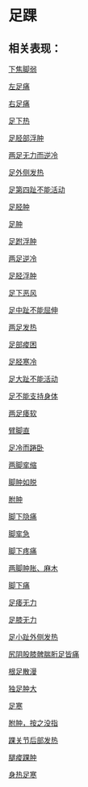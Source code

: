 # 足踝## 相关表现：[下焦脚弱](https://zuoye.gmzyh.com/search?key=下焦脚弱)[左足痛](https://zuoye.gmzyh.com/search?key=左足痛)[右足痛](https://zuoye.gmzyh.com/search?key=右足痛)[足下热](https://zuoye.gmzyh.com/search?key=足下热)[足胫部浮肿](https://zuoye.gmzyh.com/search?key=足胫部浮肿)[两足无力而逆冷](https://zuoye.gmzyh.com/search?key=两足无力而逆冷)[足外侧发热](https://zuoye.gmzyh.com/search?key=足外侧发热)[足第四趾不能活动](https://zuoye.gmzyh.com/search?key=足第四趾不能活动)[足胫肿](https://zuoye.gmzyh.com/search?key=足胫肿)[足肿](https://zuoye.gmzyh.com/search?key=足肿)[足跗浮肿](https://zuoye.gmzyh.com/search?key=足跗浮肿)[两足逆冷](https://zuoye.gmzyh.com/search?key=两足逆冷)[足胫浮肿](https://zuoye.gmzyh.com/search?key=足胫浮肿)[足下恶风](https://zuoye.gmzyh.com/search?key=足下恶风)[足中趾不能屈伸](https://zuoye.gmzyh.com/search?key=足中趾不能屈伸)[两足发热](https://zuoye.gmzyh.com/search?key=两足发热)[足部痠困](https://zuoye.gmzyh.com/search?key=足部痠困)[足胫寒冷](https://zuoye.gmzyh.com/search?key=足胫寒冷)[足大趾不能活动](https://zuoye.gmzyh.com/search?key=足大趾不能活动)[足不能支持身体](https://zuoye.gmzyh.com/search?key=足不能支持身体)[两足痿软](https://zuoye.gmzyh.com/search?key=两足痿软)[臂脚直](https://zuoye.gmzyh.com/search?key=臂脚直)[足冷而踡卧](https://zuoye.gmzyh.com/search?key=足冷而踡卧)[两脚挛缩](https://zuoye.gmzyh.com/search?key=两脚挛缩)[脚肿如脱](https://zuoye.gmzyh.com/search?key=脚肿如脱)[胕肿](https://zuoye.gmzyh.com/search?key=胕肿)[脚下隐痛](https://zuoye.gmzyh.com/search?key=脚下隐痛)[脚挛急](https://zuoye.gmzyh.com/search?key=脚挛急)[脚下疼痛](https://zuoye.gmzyh.com/search?key=脚下疼痛)[两脚肿胀、麻木](https://zuoye.gmzyh.com/search?key=两脚肿胀、麻木)[脚下痛](https://zuoye.gmzyh.com/search?key=脚下痛)[足痿无力](https://zuoye.gmzyh.com/search?key=足痿无力)[足膝无力](https://zuoye.gmzyh.com/search?key=足膝无力)[足小趾外侧发热](https://zuoye.gmzyh.com/search?key=足小趾外侧发热)[尻阴股膝髀腨胻足皆痛](https://zuoye.gmzyh.com/search?key=尻阴股膝髀腨胻足皆痛)[根足散漫](https://zuoye.gmzyh.com/search?key=根足散漫)[独足肿大](https://zuoye.gmzyh.com/search?key=独足肿大)[足寒](https://zuoye.gmzyh.com/search?key=足寒)[胕肿，按之没指](https://zuoye.gmzyh.com/search?key=胕肿，按之没指)[踝关节后部发热](https://zuoye.gmzyh.com/search?key=踝关节后部发热)[腿痠踝肿](https://zuoye.gmzyh.com/search?key=腿痠踝肿)[身热足寒](https://zuoye.gmzyh.com/search?key=身热足寒)